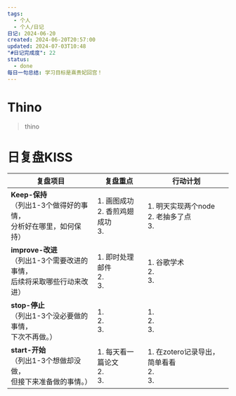 ```yaml
---
tags:
  - 个人
  - 个人/日记
日记: 2024-06-20
created: 2024-06-20T20:57:00
updated: 2024-07-03T10:48
"#日记完成度": 22
status:
  - done
每日一句总结: 学习目标是熹贵妃回宫！
---
```


# Thino
> thino

# 日复盘KISS
| **复盘项目**                                             | **复盘重点**                    | **行动计划**                          |
| ---------------------------------------------------- | --------------------------- | --------------------------------- |
| **Keep-保持**<br>（列出1-3个做得好的事情，<br>   分析好在哪里，如何保持）     | 1.  画图成功<br>2. 香煎鸡翅成功<br>3. | 1.  明天实现两个node<br>2. 老抽多了点<br>3.  |
| **improve-改进**<br>（列出1-3个需要改进的事情，<br>  后续将采取哪些行动来改进） | 1.  即时处理邮件<br>2. <br>3.     | 1.  谷歌学术<br>2. <br>3.             |
| **stop-停止**<br>（列出1-3个没必要做的事情，<br>下次不再做。）            | 1.  <br>2. <br>3.           | 1.  <br>2. <br>3.                 |
| **start-开始**<br>（列出1-3个想做却没做，<br>但接下来准备做的事情。）        | 1.  每天看一篇论文<br>2. <br>3.    | 1.  在zotero记录导出，简单看看<br>2. <br>3. |




